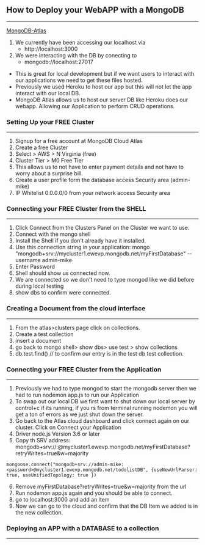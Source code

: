 ## How to Deploy your WebAPP with a MongoDB
---

[MongoDB-Atlas](https://www.mongodb.com/cloud/atlas)

1.  We currently have been accessing our localhost via
    - http://localhost:3000 
2.  We were interacting with the DB by conecting to 
    - mongodb://localhost:27017

- This is great for local development but if we want users to interact with our applications we need to get these files hosted. 
- Previously we used Heroku to host our app but this will not let the app interact with our local DB. 
- MongoDB Atlas allows us to host our server DB like Heroku does our webapp. Allowing our Application to perform CRUD operations. 


### Setting Up your FREE Cluster
---

1. Signup for a free account at MongoDB Cloud Atlas
2. Create a free Cluster
3. Select > AWS > N Virginia (free)
4. Cluster Tier > M0 Free Tier
5. This allows us to not have to enter payment details and not have to worry about a surprise bill. 
6. Create a user profile form the database access Security area (admin-mike)
7. IP Whitelist 0.0.0.0/0 from your network access Security area


### Connecting your FREE Cluster from the SHELL
---

1. Click Connect from the Clusters Panel on the Cluster we want to use.
2. Connect with the mongo shell
3. Install the Shell if you don't already have it installed.
4. Use this connection string in your application:
mongo "mongodb+srv://mycluster1.ewevp.mongodb.net/myFirstDatabase" --username admin-mike
5. Enter Password
6. Shell should show us connected now.
7. We are connected so we don't need to type mongod like we did before during local testing
8. show dbs to confirm were connected.


### Creating a Document from the cloud interface
---

1. From the atlas>clusters page click on collections.
2. Create a test collection
3. insert a document
4. go back to mongo shell> show dbs> use test > show collections 
5. db.test.find() // to confirm our entry is in the test db test collection.


### Connecting your FREE Cluster from the Application
---

1. Previously we had to type mongod to start the mongodb server then we had to run nodemon app.js to run our Application
2. To swap out our local DB we first want to shut down our local server by control+c if its running, if you rs from terminal running nodemon you will get a ton of errors as we just shut down the server.
3. Go back to the Atlas cloud dashboard and click connect again on our cluster. Click on Connect your Application
4. Driver node.js Version 3.6 or later
5. Copy th SRV address: mongodb+srv://<username>:<password>@mycluster1.ewevp.mongodb.net/myFirstDatabase?retryWrites=true&w=majority

```
mongoose.connect("mongodb+srv://admin-mike:<password>@mycluster1.ewevp.mongodb.net/todolistDB", {useNewUrlParser: true, useUnifiedTopology: true })
```

6. Remove myFirstDatabase?retryWrites=true&w=majority from the url
7. Run nodemon app.js again and you should be able to connect.
8. go to localhost:3000 and add an item
9. Now we can go to the cloud and confirm that the DB Item we added is in the new collection.

### Deploying an APP with a DATABASE to a collection
---